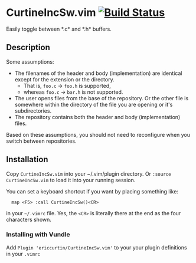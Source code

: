 # CurtineIncSw.vim [![Build Status](https://travis-ci.org/ericcurtin/CurtineIncSw.vim.svg?branch=master)](https://travis-ci.org/ericcurtin/CurtineIncSw.vim)
Easily toggle between \*.c\* and \*.h\* buffers.

## Description
Some assumptions: 

* The filenames of the header and body (implementation) are identical
except for the extension or the directory.
  - That is, `foo.c` -> `foo.h` is supported, 
  - whereas  `foo.c` -> `bar.h` is not supported.
* The user opens files from the base of the repository. Or the other file is
  somewhere within the directory of the file you are opening or it's
  subdirectories.
* The repository contains both the header and body (implementation) files.

Based on these assumptions, you should not need to reconfigure when you switch 
between repositories.

## Installation
Copy `CurtineIncSw.vim` into your ~/.vim/plugin directory.
Or `:source CurtineIncSw.vim` to load it into your running session.

You can set a keyboard shortcut if you want by placing something like: 
```
  map <F5> :call CurtineIncSw()<CR>
```
in your `~/.vimrc` file.  Yes, the `<CR>` is literally there at the end
as the four characters shown.

### Installing with Vundle
Add `Plugin 'ericcurtin/CurtineIncSw.vim'` to your your plugin definitions
in your `.vimrc`

